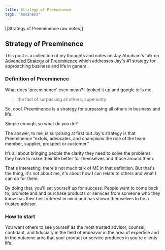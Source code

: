```yaml
---
title: Strategy of Preeminence
tags: "business"
---
```


[[Strategy of Preeminence raw notes]]
## Strategy of Preeminence

This post is a collection of my thoughts and notes on Jay Abraham's talk on [Advanced Strategy of Preeminence](https://www.youtube.com/watch?v=2Gw14EJkzYs) which addresses Jay's #1 strategy for approaching business and life in general.

### Definition of Preeminence

What does 'preeminence' even mean? I looked it up and google tells me:

> the fact of surpassing all others; superiority

So, cool. Preeminence is a strategy for surpassing all others in business and life.

Simple enough, so what do you do?

The answer, to me, is surprising at first but Jay's strategy is that Preeminence "extols, advocates, and champions the role of the team member, supplier, prospect or customer."

It’s all about bringing people the clarity they need to solve the problems they have to make their life better for themselves and those around them.

That's interesting, there's not much talk of ME in that definition. But that's the thing, it's not about me, it's about how I can relate to others and what I can do for them.

By doing that, you'll set yourself up for success. People want to come back to, promote and and purchase products or services from someone who they know has their best interest in mind and has shown themselves to be a trusted advisor.

### How to start

You want others to see yourself as the most trusted advisor, counsel, confidant, and fiduciary in the field of endeavor in the area of expertise and in the outcome area that your product or service produces in you're clients life.
